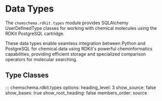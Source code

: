 # Data Types

The `chemschema.rdkit.types` module provides SQLAlchemy UserDefinedType classes for working with chemical molecules using the RDKit PostgreSQL cartridge.

These data types enable seamless integration between Python and PostgreSQL for chemical data using RDKit's powerful cheminformatics capabilities, providing efficient storage and specialized comparison operators for molecular searching.

## Type Classes

::: chemschema.rdkit.types
    options:
      heading_level: 3
      show_source: false
      show_bases: true
      show_root_heading: false
      members_order: source